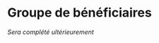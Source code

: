# <div class="text-h4 pb-3" id="beneficiary_group">Groupe de bénéficiaires</div>

*Sera complété ultérieurement*
